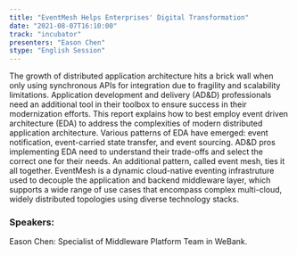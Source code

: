 ```yaml
---
title: "EventMesh Helps Enterprises' Digital Transformation"
date: "2021-08-07T16:10:00" 
track: "incubator"
presenters: "Eason Chen"
stype: "English Session"
---
```

The growth of distributed application architecture hits a brick wall when  only using synchronous APIs for integration due to fragility and scalability  limitations. Application development and delivery (AD&D) professionals  need an additional tool in their toolbox to ensure success in their  modernization efforts. This report explains how to best employ event driven architecture (EDA) to address the complexities of modern distributed application architecture.
Various patterns of EDA have emerged: event notification, event-carried state transfer, and event  sourcing. AD&D pros implementing EDA need to understand their trade-offs and select the correct one  for their needs. An additional pattern, called event mesh, ties it all together.
EventMesh is a dynamic cloud-native eventing infrastruture used to decouple the application and backend middleware layer, which supports a wide range of use cases that encompass complex multi-cloud, widely distributed topologies using diverse technology stacks.

 ### Speakers: 
 Eason Chen: Specialist of Middleware Platform Team in WeBank.